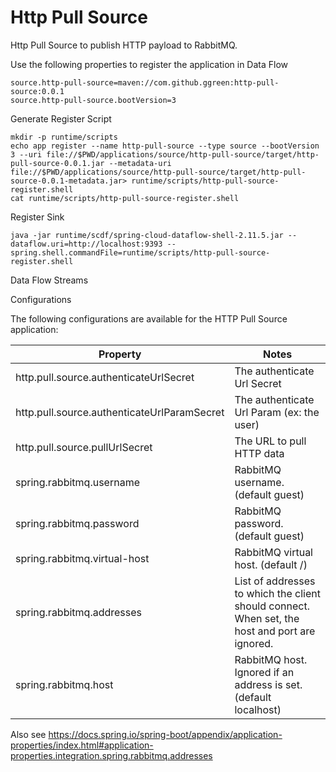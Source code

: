 # Http Pull Source

Http Pull Source to publish HTTP payload to RabbitMQ.



Use the following properties to register the application in Data Flow

```shell
source.http-pull-source=maven://com.github.ggreen:http-pull-source:0.0.1
source.http-pull-source.bootVersion=3
```



Generate Register Script

```shell
mkdir -p runtime/scripts
echo app register --name http-pull-source --type source --bootVersion 3 --uri file://$PWD/applications/source/http-pull-source/target/http-pull-source-0.0.1.jar --metadata-uri file://$PWD/applications/source/http-pull-source/target/http-pull-source-0.0.1-metadata.jar> runtime/scripts/http-pull-source-register.shell
cat runtime/scripts/http-pull-source-register.shell
```


Register Sink

```shell
java -jar runtime/scdf/spring-cloud-dataflow-shell-2.11.5.jar --dataflow.uri=http://localhost:9393 --spring.shell.commandFile=runtime/scripts/http-pull-source-register.shell
````

Data Flow Streams

Configurations


The following configurations are available for the HTTP Pull Source application:

| Property                                    | Notes                                     |
|---------------------------------------------|-------------------------------------------|
| http.pull.source.authenticateUrlSecret      | The authenticate Url Secret               |
| http.pull.source.authenticateUrlParamSecret | The authenticate Url Param (ex: the user) |
| http.pull.source.pullUrlSecret              | The URL to pull HTTP data                 |
| spring.rabbitmq.username                       | RabbitMQ username. (default guest)                                                                                      |
| spring.rabbitmq.password                       | RabbitMQ password. (default guest)                                                                                      |
| spring.rabbitmq.virtual-host                   | RabbitMQ virtual host. (default /)                                                                                      |
| spring.rabbitmq.addresses                      | List of addresses to which the client should connect. When set, the host and port are ignored.                          |
| spring.rabbitmq.host                           | RabbitMQ host. Ignored if an address is set. (default localhost)                                                        |



Also see https://docs.spring.io/spring-boot/appendix/application-properties/index.html#application-properties.integration.spring.rabbitmq.addresses
